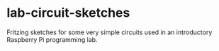 # lab-circuit-sketches

Fritzing sketches for some very simple circuits used in an introductory Raspberry Pi programming lab.
